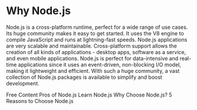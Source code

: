 # Why Node.js

Node.js is a cross-platform runtime, perfect for a wide range of use cases. Its huge community makes it easy to get started. It uses the V8 engine to compile JavaScript and runs at lightning-fast speeds. Node.js applications are very scalable and maintainable. Cross-platform support allows the creation of all kinds of applications - desktop apps, software as a service, and even mobile applications. Node.js is perfect for data-intensive and real-time applications since it uses an event-driven, non-blocking I/O model, making it lightweight and efficient. With such a huge community, a vast collection of Node.js packages is available to simplify and boost development.

<ResourceGroupTitle>Free Content</ResourceGroupTitle>
<BadgeLink colorScheme='blue' badgeText='Read' href='https://www.freecodecamp.org/news/what-are-the-advantages-of-node-js/'>Pros of Node.js</BadgeLink>
<BadgeLink colorScheme='yellow' badgeText='Read' href='https://nodejs.dev/en/learn/'>Learn Node.js</BadgeLink>
<BadgeLink colorScheme='yellow' badgeText='Read' href='https://medium.com/selleo/why-choose-node-js-b0091ad6c3fc'>Why Choose Node.js?</BadgeLink>
<BadgeLink colorScheme='yellow' badgeText='Read' href='https://www.bitovi.com/blog/5-reasons-to-choose-nodejs'>5 Reasons to Choose Node.js</BadgeLink>